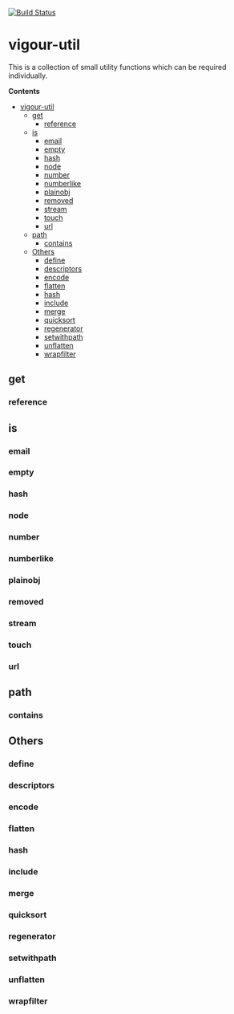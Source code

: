 [![Build Status](https://travis-ci.org/vigour-io/util.svg?branch=master)](https://travis-ci.org/vigour-io/util)

# vigour-util

This is a collection of small utility functions which can be required individually.

<!-- START doctoc generated TOC please keep comment here to allow auto update -->
<!-- DON'T EDIT THIS SECTION, INSTEAD RE-RUN doctoc TO UPDATE -->
**Contents**

- [vigour-util](#vigour-util)
  - [get](#get)
    - [reference](#reference)
  - [is](#is)
    - [email](#email)
    - [empty](#empty)
    - [hash](#hash)
    - [node](#node)
    - [number](#number)
    - [numberlike](#numberlike)
    - [plainobj](#plainobj)
    - [removed](#removed)
    - [stream](#stream)
    - [touch](#touch)
    - [url](#url)
  - [path](#path)
    - [contains](#contains)
  - [Others](#others)
    - [define](#define)
    - [descriptors](#descriptors)
    - [encode](#encode)
    - [flatten](#flatten)
    - [hash](#hash-1)
    - [include](#include)
    - [merge](#merge)
    - [quicksort](#quicksort)
    - [regenerator](#regenerator)
    - [setwithpath](#setwithpath)
    - [unflatten](#unflatten)
    - [wrapfilter](#wrapfilter)

<!-- END doctoc generated TOC please keep comment here to allow auto update -->

## get

### reference

## is

### email

### empty

### hash

### node

### number

### numberlike

### plainobj

### removed

### stream

### touch

### url

## path

### contains

## Others

### define

### descriptors

### encode

### flatten

### hash

### include

### merge

### quicksort

### regenerator

### setwithpath

### unflatten

### wrapfilter
